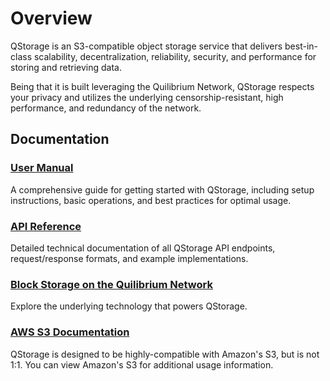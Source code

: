 # Overview

QStorage is an S3-compatible object storage service that delivers best-in-class scalability, decentralization, reliability, security, and performance for storing and retrieving data.

Being that it is built leveraging the Quilibrium Network, QStorage respects your privacy and utilizes the underlying censorship-resistant, high performance, and redundancy of the network.

## Documentation

### [User Manual](01-user-manual/01-getting-started.md)
A comprehensive guide for getting started with QStorage, including setup instructions, basic operations, and best practices for optimal usage.

### [API Reference](02-api-reference/01-getting-started.md) 
Detailed technical documentation of all QStorage API endpoints, request/response formats, and example implementations.

### [Block Storage on the Quilibrium Network](/docs/learn/block-storage)
Explore the underlying technology that powers QStorage.

### [AWS S3 Documentation](https://docs.aws.amazon.com/s3/)
QStorage is designed to be highly-compatible with Amazon's S3, but is not 1:1.  You can view Amazon's S3 for additional usage information.

